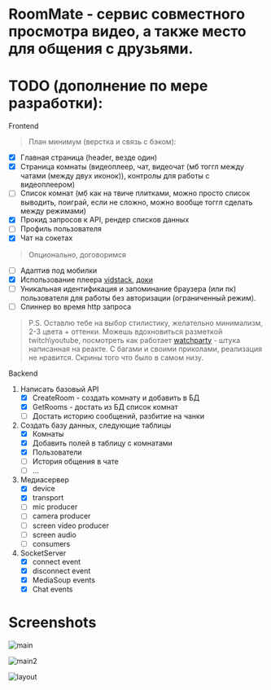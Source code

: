# RoomMate - сервис совместного просмотра видео, а также место для общения с друзьями.

# TODO (дополнение по мере разработки): 

Frontend

> План минимум (верстка и связь с бэком):
- [X] Главная страница (header, везде один)
- [X] Страница комнаты (видеоплеер, чат, видеочат (мб тоггл между чатами (между двух иконок)), контролы для работы с видеоплеером)
- [ ] Список комнат (мб как на твиче плитками, можно просто список выводить, поиграй, если не сложно, можно вообще тоггл сделать между режимами)
- [X] Прокид запросов к API, рендер списков данных
- [ ] Профиль пользователя
- [X] Чат на сокетах
> Опционально, договоримся
- [ ] Адаптив под мобилки
- [X] Использование плеера [vidstack](https://www.vidstack.io/), [доки](https://www.vidstack.io/docs/player?styling=default-theme)
- [ ] Уникальная идентификация и запоминание браузера (или пк) пользователя для работы без авторизации (ограниченный режим).
- [ ] Спиннер во время http запроса

> P.S. Оставлю тебе на выбор стилистику, желательно минимализм, 2-3 цвета + оттенки. Можешь вдохновиться разметкой twitch\youtube,
посмотреть как работает [watchparty](https://www.watchparty.me/) - штука написанная на реакте. С багами и своими приколами, реализация не нравится. Скрины того что было в самом низу.

Backend
1) Написать базовый API
   - [X] CreateRoom - создать комнату и добавить в БД
   - [X] GetRooms - достать из БД список комнат
   - [ ] Достать историю сообщений, разбитие на чанки
2) Создать базу данных, следующие таблицы
   - [X] Комнаты
   - [X] Добавить полей в таблицу с комнатами
   - [X] Пользователи
   - [ ] История общения в чате
   - [ ] ...
3) Медиасервер
   - [x] device
   - [X] transport
   - [ ] mic producer
   - [ ] camera producer
   - [ ] screen video producer
   - [ ] screen audio
   - [ ] consumers

4) SocketServer
   - [x] connect event
   - [x] disconnect event
   - [x] MediaSoup events
   - [X] Chat events

# Screenshots
![main](https://github.com/fitumi0/RoomMate/assets/87011164/be59a03b-7a57-40c0-b3f0-a48e6fdb6f11)

![main2](https://github.com/fitumi0/RoomMate/assets/87011164/8a87db80-73b1-44fa-ac9f-f1170619862c)

![layout](https://github.com/fitumi0/RoomMate/assets/87011164/ecfdada6-62f3-43e1-a28d-2d14ef9558f2)
